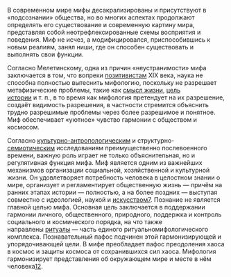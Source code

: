 В современном мире мифы десакрализированы и присутствуют в «подсознании» общества, но во многих аспектах продолжают определять его существование и современную картину мира, представляя собой неотрефлексированные схемы восприятия и поведения.
Миф не исчез, а модифицировался, приспособившись к новым реалиям, занял ниши, где он способен существовать и выполнять свои функции.

Согласно Мелетинскому, одна из причин «неустранимости» мифа заключается в том, что вопреки [позитивистам](https://ru.wikipedia.org/wiki/%D0%9F%D0%BE%D0%B7%D0%B8%D1%82%D0%B8%D0%B2%D0%B8%D0%B7%D0%BC "Позитивизм") XIX века, наука не способна полностью вытеснить мифологию, поскольку не разрешает метафизические проблемы, такие как [смысл жизни](https://ru.wikipedia.org/wiki/%D0%A1%D0%BC%D1%8B%D1%81%D0%BB_%D0%B6%D0%B8%D0%B7%D0%BD%D0%B8 "Смысл жизни"), [цель истории](https://ru.wikipedia.org/wiki/%D0%A4%D0%B8%D0%BB%D0%BE%D1%81%D0%BE%D1%84%D0%B8%D1%8F_%D0%B8%D1%81%D1%82%D0%BE%D1%80%D0%B8%D0%B8 "Философия истории") и т. п., в то время как мифология претендует на их разрешение, создаёт видимость разрешения, в частности стремится объяснить трудно разрешимые проблемы через более разрешимое и понятное. Миф обеспечивает «уютное» чувство гармонии с обществом и космосом.

Согласно [культурно-антропологическим](https://ru.wikipedia.org/wiki/%D0%9A%D1%83%D0%BB%D1%8C%D1%82%D1%83%D1%80%D0%BD%D0%B0%D1%8F_%D0%B0%D0%BD%D1%82%D1%80%D0%BE%D0%BF%D0%BE%D0%BB%D0%BE%D0%B3%D0%B8%D1%8F "Культурная антропология") и структурно-[семиотическим](https://ru.wikipedia.org/wiki/%D0%A1%D0%B5%D0%BC%D0%B8%D0%BE%D1%82%D0%B8%D0%BA%D0%B0 "Семиотика") исследованиям преимущественно послевоенного времени, важную роль играет не только объяснительная, но и регулятивная функция мифа. Миф является одним из важнейших механизмов организации социальной, хозяйственной и культурной жизни. Он удовлетворяет потребность человека в целостном знании о мире, организует и регламентирует общественную жизнь — причём на ранних этапах истории — полностью, а на более поздних — выступая совместно с идеологией, наукой и [искусством](https://ru.wikipedia.org/wiki/%D0%98%D1%81%D0%BA%D1%83%D1%81%D1%81%D1%82%D0%B2%D0%BE "Искусство")[7](https://ru.wikipedia.org/wiki/%D0%A1%D0%BE%D0%B2%D1%80%D0%B5%D0%BC%D0%B5%D0%BD%D0%BD%D1%8B%D0%B5_%D0%BC%D0%B8%D1%84%D1%8B#cite_note-%D0%9D%D0%B5%D0%BA%D0%BB%D1%8E%D0%B4%D0%BE%D0%B2-7). Познание не является главной целью мифа. Основная цель заключается в поддержании гармонии личного, общественного, природного, поддержка и контроль социального и космического порядка, на что также направлены [ритуалы](https://ru.wikipedia.org/wiki/%D0%A0%D0%B8%D1%82%D1%83%D0%B0%D0%BB "Ритуал") — часть единого ритуальномифологического комплекса. Познавательный пафос подчинен этой гармонизирующей и упорядочивающей цели. В мифе преобладает пафос преодоления хаоса в космос и защиты космоса от сохранившихся сил хаоса. Мифология гармонизирует представления об окружающем мире и месте в нём человека[12](https://ru.wikipedia.org/wiki/%D0%A1%D0%BE%D0%B2%D1%80%D0%B5%D0%BC%D0%B5%D0%BD%D0%BD%D1%8B%D0%B5_%D0%BC%D0%B8%D1%84%D1%8B#cite_note-%D0%9C%D0%B5%D0%BB%D0%B5%D1%82%D0%B8%D0%BD%D1%81%D0%BA%D0%B8%D0%B9-12).
